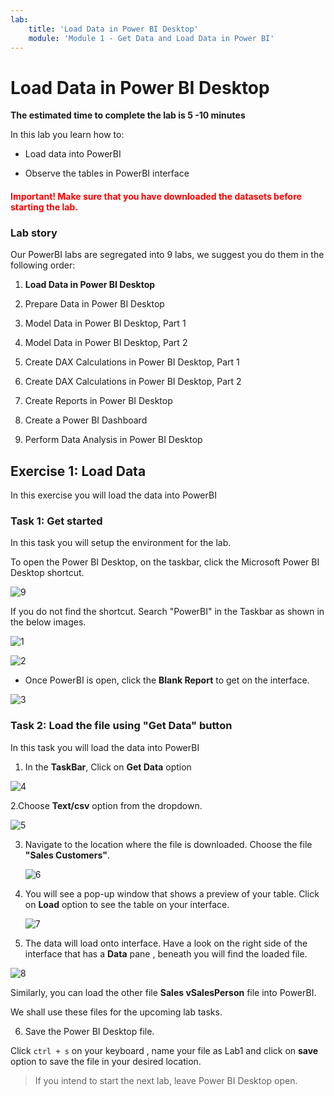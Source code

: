 ```yaml
---
lab:
    title: 'Load Data in Power BI Desktop'
    module: 'Module 1 - Get Data and Load Data in Power BI'
---
```


# **Load Data in Power BI Desktop**

**The estimated time to complete the lab is 5 -10 minutes**

In this lab you learn how to:

- Load data into PowerBI

- Observe the tables in PowerBI interface

<h4><span style="color:red;">Important! Make sure that you have downloaded the datasets before starting the lab.</span></h4>



### **Lab story**

Our PowerBI labs are segregated into 9 labs, we suggest you do them in the following order:

1. **Load Data in Power BI Desktop**

2. Prepare Data in Power BI Desktop

3. Model Data in Power BI Desktop, Part 1

4. Model Data in Power BI Desktop, Part 2

5. Create DAX Calculations in Power BI Desktop, Part 1

6. Create DAX Calculations in Power BI Desktop, Part 2

7. Create Reports in Power BI Desktop

8. Create a Power BI Dashboard

9. Perform Data Analysis in Power BI Desktop



## **Exercise 1: Load Data**

In this exercise you will load the data into PowerBI

### **Task 1: Get started**

In this task you will setup the environment for the lab.

 To open the Power BI Desktop, on the taskbar, click the Microsoft Power BI Desktop shortcut.

![9](https://github.com/Neha-Chiluka/power-bi-next-level/blob/master/Images/shortcut.jpg?raw=true "9")

If you do not find the shortcut. Search "PowerBI" in the Taskbar as shown in the below images.

![1](https://github.com/Neha-Chiluka/power-bi-next-level/blob/master/Images/To_find_PowerBI_from_task_bar.jpg?raw=true "1")

![2](https://github.com/Neha-Chiluka/power-bi-next-level/blob/master/Images/find_powerbi_in_the_taaskbar.jpg?raw=true "2")


- Once PowerBI is open, click the **Blank Report** to get on the interface.

![3](https://github.com/Neha-Chiluka/power-bi-next-level/blob/master/Images/blank_report.jpg?raw=true "3")


### **Task 2: Load the file using "Get Data" button**


In this task you will load the data into PowerBI

1. In the **TaskBar**, Click on **Get Data** option

![4](https://github.com/Neha-Chiluka/power-bi-next-level/blob/master/Images/get%20data.jpg?raw=true "4")

2.Choose **Text/csv** option from the dropdown.

![5](https://github.com/Neha-Chiluka/power-bi-next-level/blob/master/Images/click%20on%20csv.jpg?raw=true "5")

3. Navigate to the location where the file is downloaded. Choose the file **"Sales Customers"**.

	![6](https://github.com/Neha-Chiluka/power-bi-next-level/blob/master/Images/choosing%20file%20and%20opening.jpg?raw=true "6")


4. You will see a pop-up window that shows a preview of your table. Click on **Load** option to see the table on your interface.

	![7](https://github.com/Neha-Chiluka/power-bi-next-level/blob/master/Images/click%20on%20load.jpg?raw=true "7")


5. The data will load onto interface. Have a look on the right side of the interface that has a **Data** pane , beneath you will find the loaded file.

![8](https://github.com/Neha-Chiluka/power-bi-next-level/blob/master/Images/observe%20data%20pane.jpg?raw=true "8")

Similarly, you can load the other file **Sales vSalesPerson** file into PowerBI.

We shall use these files for the upcoming lab tasks.

6. Save the Power BI Desktop file.

Click `ctrl + s` on your keyboard , name your file as Lab1 and click on **save** option to save the file in your desired location.


> If you intend to start the next lab, leave Power BI Desktop open.

